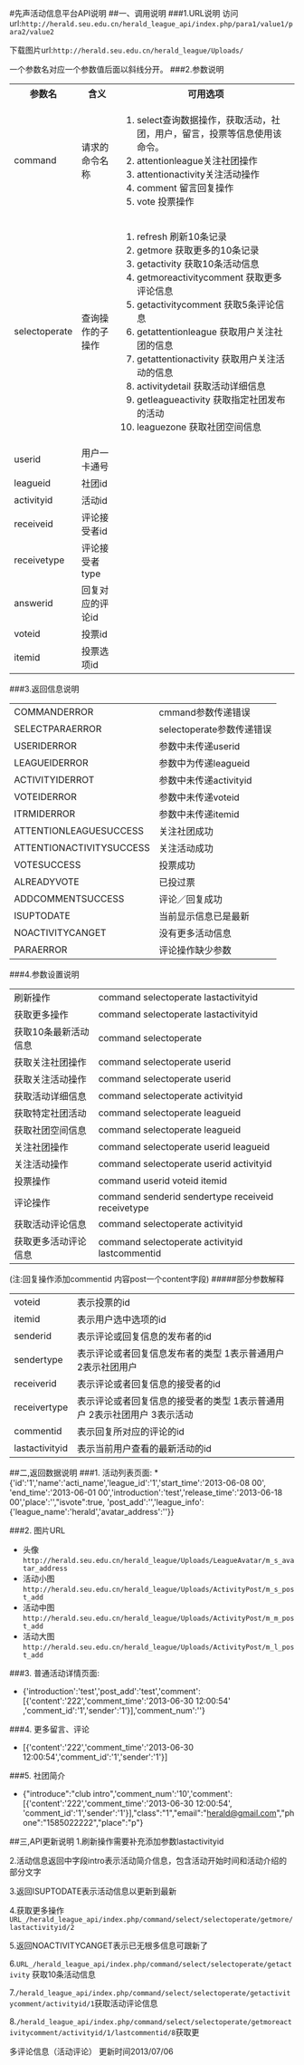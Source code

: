 #先声活动信息平台API说明
##一、调用说明
###1.URL说明
访问url:`http://herald.seu.edu.cn/herald_league_api/index.php/para1/value1/para2/value2`

下载图片url:`http://herald.seu.edu.cn/herald_league/Uploads/`

一个参数名对应一个参数值后面以斜线分开。
###2.参数说明
<table>
<tr><th>参数名</th><th>含义</th><th>可用选项</th></tr>
<tr>
<td>command</td>
<td>请求的命令名称</td>
<td>
<ol>
<li>select查询数据操作，获取活动，社团，用户，留言，投票等信息使用该命令。
<li>attentionleague关注社团操作
<li>attentionactivity关注活动操作
<li>comment 留言回复操作
<li>vote 投票操作
</ol>
</td>
</tr>
<tr>
<td>selectoperate</td>
<td>查询操作的子操作</td>
<td>
<ol>
<li>refresh 刷新10条记录
<li>getmore 获取更多的10条记录
<li>getactivity 获取10条活动信息
<li>getmoreactivitycomment 获取更多评论信息
<li>getactivitycomment 获取5条评论信息
<li>getattentionleague 获取用户关注社团的信息
<li>getattentionactivity 获取用户关注活动的信息
<li>activitydetail 获取活动详细信息
<li>getleagueactivity 获取指定社团发布的活动
<li>leaguezone 获取社团空间信息
</ol>
</td>
</tr>
<tr>
<td>userid</td>
<td>用户一卡通号</td>
<td></td>
<tr/>
<tr>
<td>leagueid</td>
<td>社团id</td>
<td></td>
</tr>
<tr>
<td>activityid</td>
<td>活动id</td>
<td></td>
</tr>
<tr>
<td>receiveid</td>
<td>评论接受者id</td>
<td></td>
</tr>
<tr>
<td>receivetype</td>
<td>评论接受者type</td>
<td></td>
</tr>
<tr>
<td>answerid</td>
<td>回复对应的评论id</td>
<td></td>
</tr>
<tr>
<td>voteid</td>
<td>投票id</td>
<td></td>
</tr>
<tr>
<td>itemid</td>
<td>投票选项id</td>
<td></td>
</tr>
</table>
		 
###3.返回信息说明
<table>
<tr><td>COMMANDERROR</td><td>cmmand参数传递错误</td></tr>
<tr><td>SELECTPARAERROR</td><td>selectoperate参数传递错误</td></tr>
<tr><td>USERIDERROR</td><td>参数中未传递userid</td></tr>
<tr><td>LEAGUEIDERROR</td><td>参数中为传递leagueid</td></tr>
<tr><td>ACTIVITYIDERROT</td><td>参数中未传递activityid</td></tr>
<tr><td>VOTEIDERROR</td><td>参数中未传递voteid</td></tr>
<tr><td>ITRMIDERROR</td><td>参数中未传递itemid</td></tr>
<tr><td>ATTENTIONLEAGUESUCCESS</td><td>关注社团成功</td></tr>
<tr><td>ATTENTIONACTIVITYSUCCESS</td><td>关注活动成功</td></tr>
<tr><td>VOTESUCCESS</td><td>投票成功</td></tr>
<tr><td>ALREADYVOTE</td><td>已投过票</td></tr>
<tr><td>ADDCOMMENTSUCCESS</td><td>评论／回复成功</td></tr>
<tr><td>ISUPTODATE</td><td>当前显示信息已是最新</td></tr>
<tr><td>NOACTIVITYCANGET</td><td>没有更多活动信息</td></tr>
<tr><td>PARAERROR</td><td>评论操作缺少参数</td></tr>
</table>
###4.参数设置说明
<table>
<tr><td>刷新操作</td><td>command selectoperate lastactivityid</td></tr>
<tr><td>获取更多操作</td><td>command selectoperate lastactivityid</td></tr>
<tr><td>获取10条最新活动信息</td><td>command selectoperate</td></tr>
<tr><td>获取关注社团操作</td><td>command selectoperate userid</td></tr>
<tr><td>获取关注活动操作</td><td>command selectoperate userid</td></tr>
<tr><td>获取活动详细信息</td><td>command selectoperate activityid</td></tr>
<tr><td>获取特定社团活动</td><td>command selectoperate leagueid</td></tr>
<tr><td>获取社团空间信息</td><td>command selectoperate leagueid</td></tr>
<tr><td>关注社团操作</td><td>command selectoperate userid leagueid</td></tr>
<tr><td>关注活动操作</td><td>command selectoperate userid activityid</td></tr>
<tr><td>投票操作</td><td>command userid voteid itemid</td></tr>
<tr><td>评论操作</td><td>command senderid sendertype receiveid receivetype</td></tr>
<tr><td>获取活动评论信息</td><td>command selectoperate activityid</td></tr>
<tr><td>获取更多活动评论信息</td><td>command selectoperate activityid lastcommentid</td></tr>
</table>
(注:回复操作添加commentid 内容post一个content字段)
#####部分参数解释
<table>
<tr><td>voteid</td><td>表示投票的id</td></tr>
<tr><td>itemid</td><td>表示用户选中选项的id</td></tr>
<tr><td>senderid</td><td>表示评论或回复信息的发布者的id</td></tr>
<tr><td>sendertype</td><td>表示评论或者回复信息发布者的类型 1表示普通用户 2表示社团用户</td></tr>
<tr><td>receiverid</td><td>表示评论或者回复信息的接受者的id</td></tr>
<tr><td>receivertype</td><td>表示评论或者回复信息的接受者的类型 1表示普通用户 2表示社团用户 3表示活动</td></tr>
<tr><td>commentid</td><td>表示回复所对应的评论的id</td></tr>
<tr><td>lastactivityid</td><td>表示当前用户查看的最新活动的id</td></tr>
<table>
##二,返回数据说明
###1. 活动列表页面:
 * {'id':'1','name':'acti_name','league_id':'1','start_time':'2013-06-08 00',
'end_time':'2013-06-01 00','introduction':'test','release_time':'2013-06-18 00','place':'',"isvote":true,
'post_add':'','league_info':{'league_name':'herald','avatar_address':''}}

###2. 图片URL
 * 头像`http://herald.seu.edu.cn/herald_league/Uploads/LeagueAvatar/m_s_avatar_address`
 * 活动小图`http://herald.seu.edu.cn/herald_league/Uploads/ActivityPost/m_s_post_add`
 * 活动中图`http://herald.seu.edu.cn/herald_league/Uploads/ActivityPost/m_m_post_add`
 * 活动大图`http://herald.seu.edu.cn/herald_league/Uploads/ActivityPost/m_l_post_add`

###3. 普通活动详情页面:
 * {'introduction':'test','post_add':'test','comment':[{'content':'222','comment_time':'2013-06-30 12:00:54'
,'comment_id':'1','sender':'1'}],'comment_num':''}

###4. 更多留言、评论
 * [{'content':'222','comment_time':'2013-06-30 12:00:54','comment_id':'1','sender':'1'}]

###5. 社团简介
 * {"introduce":"club intro",'comment_num':'10','comment':[{'content':'222','comment_time':'2013-06-30 12:00:54',
 'comment_id':'1','sender':'1'}],"class":"1","email":"herald@gmail.com","phone":"1585022222","place":"p"}

##三,API更新说明
1.刷新操作需要补充添加参数lastactivityid

2.活动信息返回中字段intro表示活动简介信息，包含活动开始时间和活动介绍的部分文字

3.返回ISUPTODATE表示活动信息以更新到最新

4.获取更多操作`URL_/herald_league_api/index.php/command/select/selectoperate/getmore/lastactivityid/2`

5.返回NOACTIVITYCANGET表示已无根多信息可跟新了

6.`URL_/herald_league_api/index.php/command/select/selectoperate/getactivity` 获取10条活动信息

7.`/herald_league_api/index.php/command/select/selectoperate/getactivitycomment/activityid/1`获取活动评论信息

8.`/herald_league_api/index.php/command/select/selectoperate/getmoreactivitycomment/activityid/1/lastcommentid/8`获取更

多评论信息（活动评论）
更新时间2013/07/06














